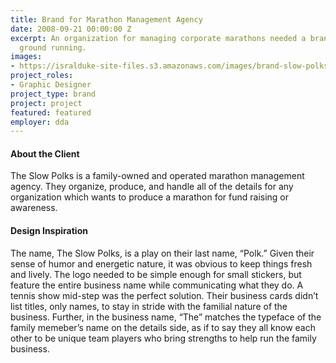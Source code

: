 ```yaml
---
title: Brand for Marathon Management Agency
date: 2008-09-21 00:00:00 Z
excerpt: An organization for managing corporate marathons needed a brand to hit the
  ground running.
images:
- https://isralduke-site-files.s3.amazonaws.com/images/brand-slow-polks-designed-isral-duke.jpg
project_roles:
- Graphic Designer
project_type: brand
project: project
featured: featured
employer: dda
---
```


#### About the Client

The Slow Polks is a family-owned and operated marathon management agency. They organize, produce, and handle all of the details for any organization which wants to produce a marathon for fund raising or awareness.

#### Design Inspiration

The name, The Slow Polks, is a play on their last name, “Polk.” Given their sense of humor and energetic nature, it was obvious to keep things fresh and lively. The logo needed to be simple enough for small stickers, but feature the entire business name while communicating what they do. A tennis show mid-step was the perfect solution. Their business cards didn’t list titles, only names, to stay in stride with the familial nature of the business. Further, in the business name, “The” matches the typeface of the family memeber’s name on the details side, as if to say they all know each other to be unique team players who bring strengths to help run the family business.